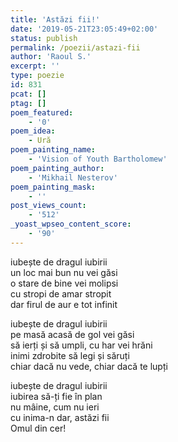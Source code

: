 ```yaml
---
title: 'Astăzi fii!'
date: '2019-05-21T23:05:49+02:00'
status: publish
permalink: /poezii/astazi-fii
author: 'Raoul S.'
excerpt: ''
type: poezie
id: 831
pcat: []
ptag: []
poem_featured:
    - '0'
poem_idea:
    - Ură
poem_painting_name:
    - 'Vision of Youth Bartholomew'
poem_painting_author:
    - 'Mikhail Nesterov'
poem_painting_mask:
    - ''
post_views_count:
    - '512'
_yoast_wpseo_content_score:
    - '90'
---
```

iubește de dragul iubirii  
un loc mai bun nu vei găsi  
o stare de bine vei molipsi  
cu stropi de amar stropit  
dar firul de aur e tot infinit

iubește de dragul iubirii  
pe masă acasă de gol vei găsi  
să ierți și să umpli, cu har vei hrăni  
inimi zdrobite să legi și săruți  
chiar dacă nu vede, chiar dacă te lupți

iubește de dragul iubirii  
iubirea să-ți fie în plan  
nu mâine, cum nu ieri  
cu inima-n dar, astăzi fii  
Omul din cer!